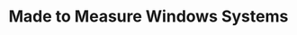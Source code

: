 ---
title: "Made to Measure Windows Systems"
url: /grimsby/made-to-measure-windows-systems/
shop: shop
---